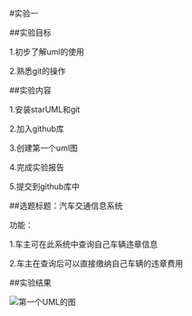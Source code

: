 #实验一


##实验目标

1.初步了解uml的使用

2.熟悉git的操作


##实验内容

1.安装starUML和git

2.加入github库

3.创建第一个uml图

4.完成实验报告

5.提交到github库中


##选题标题：汽车交通信息系统

功能：

1.车主可在此系统中查询自己车辆违章信息

2.车主在查询后可以直接缴纳自己车辆的违章费用


##实验结果

 ![第一个UML的图](./model1.jpg)
